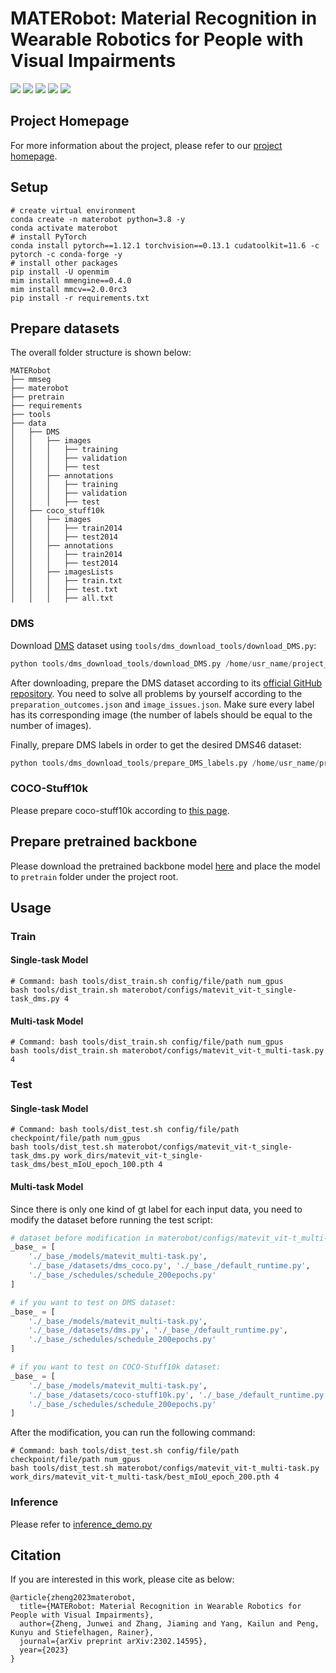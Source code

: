 # MATERobot: Material Recognition in Wearable Robotics for People with Visual Impairments

<p>
<a href="https://arxiv.org/pdf/2302.14595v1.pdf">
    <img src="https://img.shields.io/badge/PDF-arXiv-brightgreen" /></a>
<a href="https://junweizheng93.github.io/publications/MATERobot/MATERobot.html">
    <img src="https://img.shields.io/badge/Project-Homepage-red" /></a>
<a href="https://pytorch.org/get-started/previous-versions/#linux-and-windows">
    <img src="https://img.shields.io/badge/Framework-PyTorch%201.12.1-orange" /></a>
<a href="https://github.com/open-mmlab/mmsegmentation/tree/1.x">
    <img src="https://img.shields.io/badge/Framework-mmsegmentation%201.x-yellowgreen" /></a>
<a href="https://github.com/JunweiZheng93/MATERobot/blob/main/LICENSE">
    <img src="https://img.shields.io/badge/License-Apache_2.0-blue.svg" /></a>
</p>

## Project Homepage

For more information about the project, please refer to our [project homepage](https://junweizheng93.github.io/publications/MATERobot/MATERobot.html).

## Setup

```shell
# create virtual environment
conda create -n materobot python=3.8 -y
conda activate materobot
# install PyTorch
conda install pytorch==1.12.1 torchvision==0.13.1 cudatoolkit=11.6 -c pytorch -c conda-forge -y
# install other packages
pip install -U openmim
mim install mmengine==0.4.0
mim install mmcv==2.0.0rc3
pip install -r requirements.txt
```

## Prepare datasets

The overall folder structure is shown below:

```text
MATERobot
├── mmseg
├── materobot
├── pretrain
├── requirements
├── tools
├── data
│   ├── DMS
│   │   ├── images
│   │   │   ├── training
│   │   │   ├── validation
│   │   │   ├── test
│   │   ├── annotations
│   │   │   ├── training
│   │   │   ├── validation
│   │   │   ├── test
│   ├── coco_stuff10k
│   │   ├── images
│   │   │   ├── train2014
│   │   │   ├── test2014
│   │   ├── annotations
│   │   │   ├── train2014
│   │   │   ├── test2014
│   │   ├── imagesLists
│   │   │   ├── train.txt
│   │   │   ├── test.txt
│   │   │   ├── all.txt
```

### DMS

Download [DMS](https://arxiv.org/abs/2207.10614) dataset using `tools/dms_download_tools/download_DMS.py`:

```python
python tools/dms_download_tools/download_DMS.py /home/usr_name/project_root/data
```

After downloading, prepare the DMS dataset according to its [official GitHub repository](https://github.com/apple/ml-dms-dataset#sample-code).
You need to solve all problems by yourself according to the `preparation_outcomes.json` and `image_issues.json`.
Make sure every label has its corresponding image (the number of labels should be equal to the number of images).

Finally, prepare DMS labels in order to get the desired DMS46 dataset:

```python
python tools/dms_download_tools/prepare_DMS_labels.py /home/usr_name/project_root/data/DMS_v1
```

### COCO-Stuff10k

Please prepare coco-stuff10k according to [this page](https://github.com/open-mmlab/mmsegmentation/blob/1.x/docs/en/user_guides/2_dataset_prepare.md#coco-stuff-10k).

## Prepare pretrained backbone

Please download the pretrained backbone model [here](https://drive.google.com/drive/folders/1TIF5ZUXWRB7688l8l2-KVBJGZVzBCuaV?usp=share_link)
and place the model to `pretrain` folder under the project root.

## Usage

### Train

#### Single-task Model

```shell
# Command: bash tools/dist_train.sh config/file/path num_gpus
bash tools/dist_train.sh materobot/configs/matevit_vit-t_single-task_dms.py 4
```

#### Multi-task Model

```shell
# Command: bash tools/dist_train.sh config/file/path num_gpus
bash tools/dist_train.sh materobot/configs/matevit_vit-t_multi-task.py 4
```

### Test

#### Single-task Model

```shell
# Command: bash tools/dist_test.sh config/file/path checkpoint/file/path num_gpus
bash tools/dist_test.sh materobot/configs/matevit_vit-t_single-task_dms.py work_dirs/matevit_vit-t_single-task_dms/best_mIoU_epoch_100.pth 4
```

#### Multi-task Model

Since there is only one kind of gt label for each input data, you need to modify the dataset before running the test script:

```python
# dataset before modification in materobot/configs/matevit_vit-t_multi-task.py:
_base_ = [
    './_base_/models/matevit_multi-task.py',
    './_base_/datasets/dms_coco.py', './_base_/default_runtime.py',
    './_base_/schedules/schedule_200epochs.py'
]

# if you want to test on DMS dataset:
_base_ = [
    './_base_/models/matevit_multi-task.py',
    './_base_/datasets/dms.py', './_base_/default_runtime.py',
    './_base_/schedules/schedule_200epochs.py'
]

# if you want to test on COCO-Stuff10k dataset:
_base_ = [
    './_base_/models/matevit_multi-task.py',
    './_base_/datasets/coco-stuff10k.py', './_base_/default_runtime.py',
    './_base_/schedules/schedule_200epochs.py'
]
```

After the modification, you can run the following command:

```shell
# Command: bash tools/dist_test.sh config/file/path checkpoint/file/path num_gpus
bash tools/dist_test.sh materobot/configs/matevit_vit-t_multi-task.py work_dirs/matevit_vit-t_multi-task/best_mIoU_epoch_200.pth 4
```

### Inference

Please refer to [inference_demo.py](tools/inference_demo.py)

## Citation

If you are interested in this work, please cite as below:

```text
@article{zheng2023materobot,
  title={MATERobot: Material Recognition in Wearable Robotics for People with Visual Impairments},
  author={Zheng, Junwei and Zhang, Jiaming and Yang, Kailun and Peng, Kunyu and Stiefelhagen, Rainer},
  journal={arXiv preprint arXiv:2302.14595},
  year={2023}
}
```